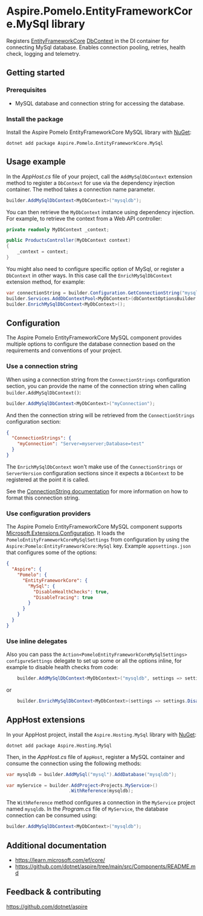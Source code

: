 # Aspire.Pomelo.EntityFrameworkCore.MySql library

Registers [EntityFrameworkCore](https://learn.microsoft.com/ef/core/) [DbContext](https://learn.microsoft.com/dotnet/api/microsoft.entityframeworkcore.dbcontext) in the DI container for connecting MySql database. Enables connection pooling, retries, health check, logging and telemetry.

## Getting started

### Prerequisites

- MySQL database and connection string for accessing the database.

### Install the package

Install the Aspire Pomelo EntityFrameworkCore MySQL library with [NuGet](https://www.nuget.org):

```dotnetcli
dotnet add package Aspire.Pomelo.EntityFrameworkCore.MySql
```

## Usage example

In the _AppHost.cs_ file of your project, call the `AddMySqlDbContext` extension method to register a `DbContext` for use via the dependency injection container. The method takes a connection name parameter.

```csharp
builder.AddMySqlDbContext<MyDbContext>("mysqldb");
```

You can then retrieve the `MyDbContext` instance using dependency injection. For example, to retrieve the context from a Web API controller:

```csharp
private readonly MyDbContext _context;

public ProductsController(MyDbContext context)
{
    _context = context;
}
```

You might also need to configure specific option of MySql, or register a `DbContext` in other ways. In this case call the `EnrichMySqlDbContext` extension method, for example:

```csharp
var connectionString = builder.Configuration.GetConnectionString("mysqldb");
builder.Services.AddDbContextPool<MyDbContext>(dbContextOptionsBuilder => dbContextOptionsBuilder.UseMySql(connectionString, serverVersion));
builder.EnrichMySqlDbContext<MyDbContext>();
```

## Configuration

The Aspire Pomelo EntityFrameworkCore MySQL component provides multiple options to configure the database connection based on the requirements and conventions of your project.

### Use a connection string

When using a connection string from the `ConnectionStrings` configuration section, you can provide the name of the connection string when calling `builder.AddMySqlDbContext()`:

```csharp
builder.AddMySqlDbContext<MyDbContext>("myConnection");
```

And then the connection string will be retrieved from the `ConnectionStrings` configuration section:

```json
{
  "ConnectionStrings": {
    "myConnection": "Server=myserver;Database=test"
  }
}
```

The `EnrichMySqlDbContext` won't make use of the `ConnectionStrings` or `ServerVersion` configuration sections since it expects a `DbContext` to be registered at the point it is called.

See the [ConnectionString documentation](https://mysqlconnector.net/connection-options/) for more information on how to format this connection string.

### Use configuration providers

The Aspire Pomelo EntityFrameworkCore MySQL component supports [Microsoft.Extensions.Configuration](https://learn.microsoft.com/dotnet/api/microsoft.extensions.configuration).
It loads the `PomeloEntityFrameworkCoreMySqlSettings` from configuration by using the `Aspire:Pomelo:EntityFrameworkCore:MySql` key.
Example `appsettings.json` that configures some of the options:

```json
{
  "Aspire": {
    "Pomelo": {
      "EntityFrameworkCore": {
        "MySql": {
          "DisableHealthChecks": true,
          "DisableTracing": true
        }
      }
    }
  }
}
```

### Use inline delegates

Also you can pass the `Action<PomeloEntityFrameworkCoreMySqlSettings> configureSettings` delegate to set up some or all the options inline, for example to disable health checks from code:

```csharp
    builder.AddMySqlDbContext<MyDbContext>("mysqldb", settings => settings.DisableHealthChecks = true);
```

or

```csharp
    builder.EnrichMySqlDbContext<MyDbContext>(settings => settings.DisableHealthChecks = true);
```

## AppHost extensions

In your AppHost project, install the `Aspire.Hosting.MySql` library with [NuGet](https://www.nuget.org):

```dotnetcli
dotnet add package Aspire.Hosting.MySql
```

Then, in the _AppHost.cs_ file of `AppHost`, register a MySQL container and consume the connection using the following methods:

```csharp
var mysqldb = builder.AddMySql("mysql").AddDatabase("mysqldb");

var myService = builder.AddProject<Projects.MyService>()
                       .WithReference(mysqldb);
```

The `WithReference` method configures a connection in the `MyService` project named `mysqldb`.
In the _Program.cs_ file of `MyService`, the database connection can be consumed using:

```csharp
builder.AddMySqlDbContext<MyDbContext>("mysqldb");
```

## Additional documentation

* https://learn.microsoft.com/ef/core/
* https://github.com/dotnet/aspire/tree/main/src/Components/README.md

## Feedback & contributing

https://github.com/dotnet/aspire
